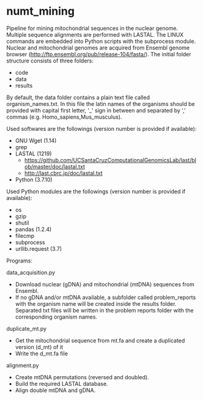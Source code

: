 # numt_mining

Pipeline for mining mitochondrial sequences in the nuclear genome.
Multiple sequence alignments are performed with LASTAL.
The LINUX commands are embedded into Python scripts with the subprocess module.
Nuclear and mitochondrial genomes are acquired from Ensembl genome browser (http://ftp.ensembl.org/pub/release-104/fasta/).
The initial folder structure consists of three folders:

- code
- data
- results

By default, the data folder contains a plain text file called organism_names.txt.
In this file the latin names of the organisms should be provided with capital first letter, '_' sign in between and separated by ',' commas
(e.g. Homo_sapiens,Mus_musculus). 

Used softwares are the followings (version number is provided if available):

- GNU Wget (1.14)
- grep
- LASTAL (1219)
	- https://github.com/UCSantaCruzComputationalGenomicsLab/last/blob/master/doc/lastal.txt
	- http://last.cbrc.jp/doc/lastal.txt
- Python (3.7.10)

Used Python modules are the followings (version number is provided if available):

- os
- gzip
- shutil
- pandas (1.2.4)
- filecmp
- subprocess
- urllib.request (3.7)

Programs:

data_acquisition.py

- Download nuclear (gDNA) and mitochondrial (mtDNA) sequences from Ensembl.
- If no gDNA and/or mtDNA available, a subfolder called problem_reports with the organism name will be created inside the results folder.
Separated txt files will be written in the problem reports folder with the corresponding organism names.

duplicate_mt.py

- Get the mitochondrial sequence from mt.fa and create a duplicated version (d_mt) of it
- Write the d_mt.fa file

alignment.py

- Create mtDNA permutations (reversed and doubled).
- Build the required LASTAL database.
- Align double mtDNA and gDNA.